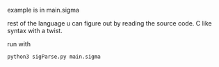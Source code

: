 example is in main.sigma

rest of the language u can figure out by reading the source code. C like syntax with a twist.

run with
```
python3 sigParse.py main.sigma
```
